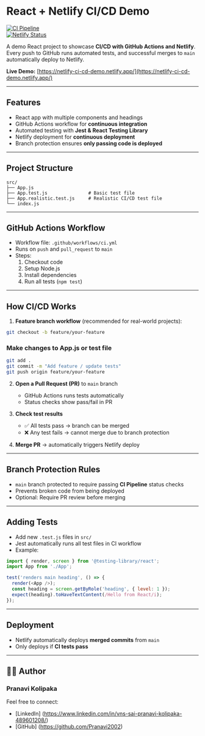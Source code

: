 # React + Netlify CI/CD Demo

[![CI Pipeline](https://github.com/Pranavi2002/Netlify-CI-CD-Demo/actions/workflows/ci.yml/badge.svg)](https://github.com/Pranavi2002/Netlify-CI-CD-Demo/actions/workflows/ci.yml)  
[![Netlify Status](https://api.netlify.com/api/v1/badges/f97dd6b2-5872-4916-abba-c76c1bc250f0/deploy-status)](https://app.netlify.com/projects/netlify-ci-cd-demo/deploys)

A demo React project to showcase **CI/CD with GitHub Actions and Netlify**.  
Every push to GitHub runs automated tests, and successful merges to `main` automatically deploy to Netlify.

**Live Demo:** [https://netlify-ci-cd-demo.netlify.app/](https://netlify-ci-cd-demo.netlify.app/)

---

## Features

- React app with multiple components and headings
- GitHub Actions workflow for **continuous integration**
- Automated testing with **Jest & React Testing Library**
- Netlify deployment for **continuous deployment**
- Branch protection ensures **only passing code is deployed**

---

## Project Structure

```
src/
├── App.js
├── App.test.js               # Basic test file
├── App.realistic.test.js     # Realistic CI/CD test file
└── index.js
```

---

## GitHub Actions Workflow

- Workflow file: `.github/workflows/ci.yml`
- Runs on `push` and `pull_request` to `main`
- Steps:
  1. Checkout code
  2. Setup Node.js
  3. Install dependencies
  4. Run all tests (`npm test`)

---

## How CI/CD Works

1. **Feature branch workflow** (recommended for real-world projects):

```bash
git checkout -b feature/your-feature
```

### Make changes to App.js or test file

```bash
git add .
git commit -m "Add feature / update tests"
git push origin feature/your-feature
```

2. **Open a Pull Request (PR)** to `main` branch

   * GitHub Actions runs tests automatically
   * Status checks show pass/fail in PR

3. **Check test results**

   * ✅ All tests pass → branch can be merged
   * ❌ Any test fails → cannot merge due to branch protection

4. **Merge PR** → automatically triggers Netlify deploy

---

## Branch Protection Rules

* `main` branch protected to require passing **CI Pipeline** status checks
* Prevents broken code from being deployed
* Optional: Require PR review before merging

---

## Adding Tests

* Add new `.test.js` files in `src/`
* Jest automatically runs all test files in CI workflow
* Example:

```javascript
import { render, screen } from '@testing-library/react';
import App from './App';

test('renders main heading', () => {
  render(<App />);
  const heading = screen.getByRole('heading', { level: 1 });
  expect(heading).toHaveTextContent(/Hello from React/i);
});
```

---

## Deployment

* Netlify automatically deploys **merged commits** from `main`
* Only deploys if **CI tests pass**

---

## 👩‍💻 Author
### Pranavi Kolipaka
Feel free to connect: 
- [LinkedIn] (https://www.linkedin.com/in/vns-sai-pranavi-kolipaka-489601208/) 
- [GitHub] (https://github.com/Pranavi2002)

